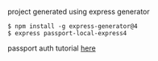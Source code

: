 project generated using express generator

```
$ npm install -g express-generator@4
$ express passport-local-express4
```

passport auth tutorial [here](http://mherman.org/blog/2015/01/31/local-authentication-with-passport-and-express-4/#.WYdxsca1s1I)
